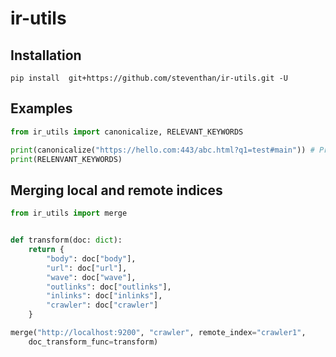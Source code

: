 # ir-utils
## Installation
`pip install  git+https://github.com/steventhan/ir-utils.git -U`
## Examples
```python
from ir_utils import canonicalize, RELEVANT_KEYWORDS

print(canonicalize("https://hello.com:443/abc.html?q1=test#main")) # Prints hello.com/abc.html
print(RELENVANT_KEYWORDS)

```

## Merging local and remote indices
```python
from ir_utils import merge 


def transform(doc: dict):
    return {
        "body": doc["body"],
        "url": doc["url"],
        "wave": doc["wave"],
        "outlinks": doc["outlinks"],
        "inlinks": doc["inlinks"],
        "crawler": doc["crawler"]
    }

merge("http://localhost:9200", "crawler", remote_index="crawler1", 
    doc_transform_func=transform)
```
